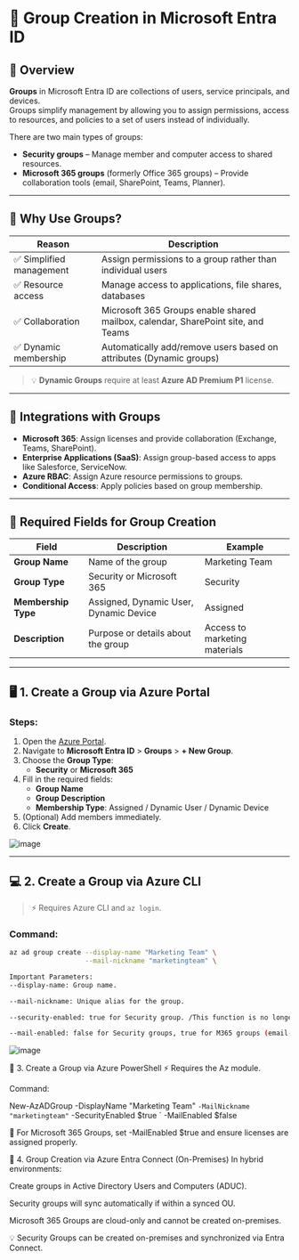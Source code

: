# 🏢 Group Creation in Microsoft Entra ID

## 🧾 Overview

**Groups** in Microsoft Entra ID are collections of users, service principals, and devices.  
Groups simplify management by allowing you to assign permissions, access to resources, and policies to a set of users instead of individually.

There are two main types of groups:
- **Security groups** – Manage member and computer access to shared resources.
- **Microsoft 365 groups** (formerly Office 365 groups) – Provide collaboration tools (email, SharePoint, Teams, Planner).

---

## 🎯 Why Use Groups?

| Reason | Description |
|--------|-------------|
| ✅ Simplified management | Assign permissions to a group rather than individual users |
| ✅ Resource access | Manage access to applications, file shares, databases |
| ✅ Collaboration | Microsoft 365 Groups enable shared mailbox, calendar, SharePoint site, and Teams |
| ✅ Dynamic membership | Automatically add/remove users based on attributes (Dynamic groups) |

> 💡 **Dynamic Groups** require at least **Azure AD Premium P1** license.

---

## 🔗 Integrations with Groups

- **Microsoft 365**: Assign licenses and provide collaboration (Exchange, Teams, SharePoint).
- **Enterprise Applications (SaaS)**: Assign group-based access to apps like Salesforce, ServiceNow.
- **Azure RBAC**: Assign Azure resource permissions to groups.
- **Conditional Access**: Apply policies based on group membership.

---

## 🔑 Required Fields for Group Creation

| Field | Description | Example |
|------|-------------|---------|
| **Group Name** | Name of the group | Marketing Team |
| **Group Type** | Security or Microsoft 365 | Security |
| **Membership Type** | Assigned, Dynamic User, Dynamic Device | Assigned |
| **Description** | Purpose or details about the group | Access to marketing materials |

---

## 🖥️ 1. Create a Group via **Azure Portal**

### Steps:
1. Open the [Azure Portal](https://portal.azure.com/).
2. Navigate to **Microsoft Entra ID** > **Groups** > **+ New Group**.
3. Choose the **Group Type**:
   - **Security** or **Microsoft 365**
4. Fill in the required fields:
   - **Group Name**
   - **Group Description**
   - **Membership Type**: Assigned / Dynamic User / Dynamic Device
5. (Optional) Add members immediately.
6. Click **Create**.

![image](https://github.com/user-attachments/assets/4c64f079-0328-4c8c-8e3a-e420910125a7)

---

## 💻 2. Create a Group via **Azure CLI**

> ⚡️ Requires Azure CLI and `az login`.

### Command:
```bash
az ad group create --display-name "Marketing Team" \
                   --mail-nickname "marketingteam" \

Important Parameters:
--display-name: Group name.

--mail-nickname: Unique alias for the group.

--security-enabled: true for Security group. /This function is no longer available by CLI/

--mail-enabled: false for Security groups, true for M365 groups (email-enabled). /This function is no longer available by CLI/
```
![image](https://github.com/user-attachments/assets/f691ced8-f638-4122-81f5-056519aab696)

🧩 3. Create a Group via Azure PowerShell
⚡️ Requires the Az module.

Command:

New-AzADGroup -DisplayName "Marketing Team" `
              -MailNickname "marketingteam" `
              -SecurityEnabled $true `
              -MailEnabled $false

📝 For Microsoft 365 Groups, set -MailEnabled $true and ensure licenses are assigned properly.

🏢 4. Group Creation via Azure Entra Connect (On-Premises)
In hybrid environments:

Create groups in Active Directory Users and Computers (ADUC).

Security groups will sync automatically if within a synced OU.

Microsoft 365 Groups are cloud-only and cannot be created on-premises.

💡 Security Groups can be created on-premises and synchronized via Entra Connect.


